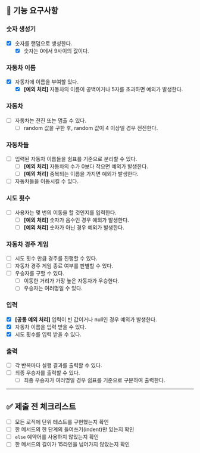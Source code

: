 ## 📝 기능 요구사항

### 숫자 생성기
- [x] 숫자를 랜덤으로 생성한다.
    - [x] 숫자는 0에서 9사이의 값이다.

### 자동차 이름 
- [x] 자동차에 이름을 부여할 있다.
  - [x] **[예외 처리]** 자동차의 이름이 공백이거나 5자를 초과하면 예외가 발생한다.

### 자동차
- [ ] 자동차는 전진 또는 멈출 수 있다.
  - [ ] random 값을 구한 후, random 값이 4 이상일 경우 전진한다.

### 자동차들
- [ ] 입력된 자동차 이름들을 쉼표를 기준으로 분리할 수 있다.
  - [ ] **[예외 처리]** 자동차의 수가 0보다 작으면 예외가 발생한다.
  - [ ] **[예외 처리]** 중복되는 이름을 가지면 예외가 발생한다.
- [ ] 자동차들을 이동시킬 수 있다.

### 시도 횟수
- [ ] 사용자는 몇 번의 이동을 할 것인지를 입력한다.
  - [ ] **[예외 처리]** 숫자가 음수인 경우 예외가 발생한다.
  - [ ] **[예외 처리]** 숫자가 아닌 경우 예외가 발생한다.`
`
### 자동차 경주 게임
- [ ] 시도 횟수 만큼 경주를 진행할 수 있다.
- [ ] 자동차 경주 게임 종료 여부를 판별할 수 있다.
- [ ] 우승자를 구할 수 있다.
  - [ ] 이동한 거리가 가장 높은 자동차가 우승한다.
  - [ ] 우승자는 여러명일 수 있다.

### 입력
- [x] **[공통 예외 처리]** 입력이 빈 값이거나 null인 경우 예외가 발생한다.
- [x] 자동차 이름을 입력 받을 수 있다.
- [x] 시도 횟수를 입력 받을 수 있다.

### 출력
- [ ] 각 반복마다 실행 결과를 출력할 수 있다.
- [ ] 최종 우승자를 출력할 수 있다.
  - [ ] 최종 우승자가 여러명일 경우 쉼표를 기준으로 구분하여 출력한다.

---

## ✅ 제출 전 체크리스트
- [ ] 모든 로직에 단위 테스트를 구현했는지 확인
- [ ] 한 메서드의 한 단계의 들여쓰기(indent)만 있는지 확인
- [ ] `else` 예약어를 사용하지 않았는지 확인
- [ ] 한 메서드의 길이가 15라인을 넘어가지 않았는지 확인